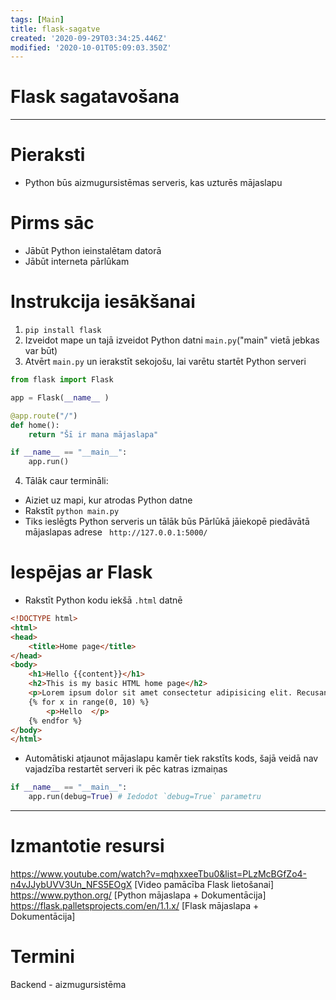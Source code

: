 ```yaml
---
tags: [Main]
title: flask-sagatve
created: '2020-09-29T03:34:25.446Z'
modified: '2020-10-01T05:09:03.350Z'
---
```


# Flask sagatavošana
---
# Pieraksti
- Python būs aizmugursistēmas serveris, kas uzturēs mājaslapu


# Pirms sāc
- Jābūt Python ieinstalētam datorā
- Jābūt interneta pārlūkam

# Instrukcija iesākšanai
1. `pip install flask`
2. Izveidot mape un tajā izveidot Python datni `main.py`("main" vietā jebkas var būt)
3. Atvērt `main.py` un ierakstīt sekojošu, lai varētu startēt Python serveri
```Python
from flask import Flask

app = Flask(__name__ )

@app.route("/")
def home():
    return "Šī ir mana mājaslapa"

if __name__ == "__main__":
    app.run()
```
4. Tālāk caur termināli:
- Aiziet uz mapi, kur atrodas Python datne
- Rakstīt `python main.py`
- Tiks ieslēgts Python serveris un tālāk būs Pārlūkā jāiekopē piedāvātā mājaslapas adrese
` http://127.0.0.1:5000/`

# Iespējas ar Flask
- Rakstīt Python kodu iekšā `.html` datnē
```html
<!DOCTYPE html>
<html>
<head>
    <title>Home page</title>
</head>
<body>
    <h1>Hello {{content}}</h1>
    <h2>This is my basic HTML home page</h2>
    <p>Lorem ipsum dolor sit amet consectetur adipisicing elit. Recusandae aliquid ab ipsa nam cum laboriosam temporibus doloribus minus, inventore corrupti reiciendis expedita molestiae, beatae, ratione optio quasi explicabo sit sunt?</p>
    {% for x in range(0, 10) %}
        <p>Hello  </p>
    {% endfor %}
</body>
</html>
```
- Automātiski atjaunot mājaslapu kamēr tiek rakstīts kods, šajā veidā nav vajadzība restartēt serveri ik pēc katras izmaiņas
```Python
if __name__ == "__main__":
    app.run(debug=True) # Iedodot `debug=True` parametru
```



---
# Izmantotie resursi
https://www.youtube.com/watch?v=mqhxxeeTbu0&list=PLzMcBGfZo4-n4vJJybUVV3Un_NFS5EOgX [Video pamācība Flask lietošanai]
https://www.python.org/ [Python mājaslapa + Dokumentācija]
https://flask.palletsprojects.com/en/1.1.x/ [Flask mājaslapa + Dokumentācija]

# Termini
Backend - aizmugursistēma
